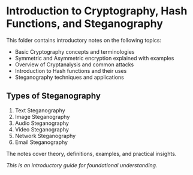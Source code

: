 # Introduction to Cryptography, Hash Functions, and Steganography

This folder contains introductory notes on the following topics:

- Basic Cryptography concepts and terminologies  
- Symmetric and Asymmetric encryption explained with examples  
- Overview of Cryptanalysis and common attacks  
- Introduction to Hash functions and their uses  
- Steganography techniques and applications  

## Types of Steganography

1. Text Steganography  
2. Image Steganography  
3. Audio Steganography  
4. Video Steganography  
5. Network Steganography  
6. Email Steganography  

The notes cover theory, definitions, examples, and practical insights.

*This is an introductory guide for foundational understanding.*
